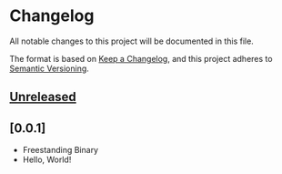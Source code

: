 # Changelog
All notable changes to this project will be documented in this file.

The format is based on [Keep a Changelog](https://keepachangelog.com/en/1.0.0/),
and this project adheres to [Semantic Versioning](https://semver.org/spec/v2.0.0.html).

## [Unreleased]

## [0.0.1]

- Freestanding Binary
- Hello, World!

[Unreleased]: https://github.com/szmyd/rustos/compare/0.0.1...HEAD
